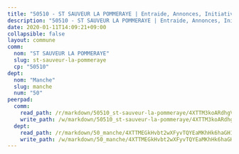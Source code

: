 ```yaml
---
title: "50510 - ST SAUVEUR LA POMMERAYE | Entraide, Annonces, Initiatives"
description: "50510 - ST SAUVEUR LA POMMERAYE | Entraide, Annonces, Initiatives"
date: 2020-01-11T14:09:21+09:00
collapsible: false
layout: commune
comm:
  nom: "ST SAUVEUR LA POMMERAYE"
  slug: st-sauveur-la-pommeraye
  cp: "50510"
dept:
  nom: "Manche"
  slug: manche
  num: "50"
peerpad:
  comm:
    read_path: /r/markdown/50510_st-sauveur-la-pommeraye/4XTTM3koARdhgVBMNPnKUqNQqnT4eQeWauR8hMkVTYdGj9M4Q
    write_path: /w/markdown/50510_st-sauveur-la-pommeraye/4XTTM3koARdhgVBMNPnKUqNQqnT4eQeWauR8hMkVTYdGj9M4Q-K3TgUh7c1bmmDepSgkeM5jDNTy5Z8V6dBcBdi61gkJAnRqrezdVvu5Vq59y77Enu6GkYxcyWC5nDT58KJko7GpJTp26CDcrAxsmYhKRtLJkcs6WD3TXa7rw8TaiXTpzfEBuPL4YC
  dept:
    read_path: /r/markdown/50_manche/4XTTMEGkHvbt2wXFyvTQYEaMKhHk6haGH1SzsRNevKgBDTuXr
    write_path: /w/markdown/50_manche/4XTTMEGkHvbt2wXFyvTQYEaMKhHk6haGH1SzsRNevKgBDTuXr-K3TgUSx1rwmRRLqHcTLLdo4dVfTRKvf94KKagmUFPevWSp2f9nuc6fJF25TtLArzK8teuQ5TvuAMqW38N2MYgT18hBoXtjmKX9WuSn2vkujmSJPp3gF4gsuMmfEM8Th4Ap94heFE
---
```


